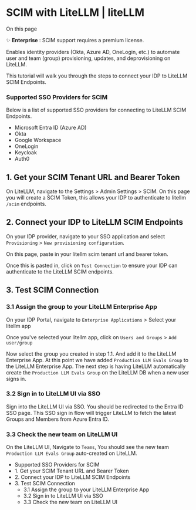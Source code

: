 # SCIM with LiteLLM | liteLLM

On this page

✨ **Enterprise** : SCIM support requires a premium license.

Enables identity providers (Okta, Azure AD, OneLogin, etc.) to automate user and team (group) provisioning, updates, and deprovisioning on LiteLLM.

This tutorial will walk you through the steps to connect your IDP to LiteLLM SCIM Endpoints.

### Supported SSO Providers for SCIM​

Below is a list of supported SSO providers for connecting to LiteLLM SCIM Endpoints.

  * Microsoft Entra ID (Azure AD)
  * Okta
  * Google Workspace
  * OneLogin
  * Keycloak
  * Auth0

## 1\. Get your SCIM Tenant URL and Bearer Token​

On LiteLLM, navigate to the Settings > Admin Settings > SCIM. On this page you will create a SCIM Token, this allows your IDP to authenticate to litellm `/scim` endpoints.

## 2\. Connect your IDP to LiteLLM SCIM Endpoints​

On your IDP provider, navigate to your SSO application and select `Provisioning` > `New provisioning configuration`.

On this page, paste in your litellm scim tenant url and bearer token.

Once this is pasted in, click on `Test Connection` to ensure your IDP can authenticate to the LiteLLM SCIM endpoints.

## 3\. Test SCIM Connection​

### 3.1 Assign the group to your LiteLLM Enterprise App​

On your IDP Portal, navigate to `Enterprise Applications` > Select your litellm app

  
  

Once you've selected your litellm app, click on `Users and Groups` > `Add user/group`

  

Now select the group you created in step 1.1. And add it to the LiteLLM Enterprise App. At this point we have added `Production LLM Evals Group` to the LiteLLM Enterprise App. The next step is having LiteLLM automatically create the `Production LLM Evals Group` on the LiteLLM DB when a new user signs in.

### 3.2 Sign in to LiteLLM UI via SSO​

Sign into the LiteLLM UI via SSO. You should be redirected to the Entra ID SSO page. This SSO sign in flow will trigger LiteLLM to fetch the latest Groups and Members from Azure Entra ID.

### 3.3 Check the new team on LiteLLM UI​

On the LiteLLM UI, Navigate to `Teams`, You should see the new team `Production LLM Evals Group` auto-created on LiteLLM.

  * Supported SSO Providers for SCIM
  * 1\. Get your SCIM Tenant URL and Bearer Token
  * 2\. Connect your IDP to LiteLLM SCIM Endpoints
  * 3\. Test SCIM Connection
    * 3.1 Assign the group to your LiteLLM Enterprise App
    * 3.2 Sign in to LiteLLM UI via SSO
    * 3.3 Check the new team on LiteLLM UI